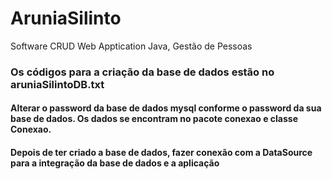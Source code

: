# AruniaSilinto
Software CRUD Web Apptication Java, Gestão de Pessoas
### Os códigos para a criação da base de dados estão no aruniaSilintoDB.txt

#### Alterar o password da base de dados mysql conforme o password da sua base de dados. Os dados se encontram no pacote conexao e classe Conexao. 

#### Depois de ter criado a base de dados, fazer conexão com a DataSource para a integração da base de dados e a aplicação


